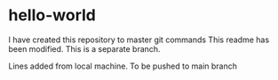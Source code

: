 # hello-world
I have created this repository to master git commands
This readme has been modified. This is a separate branch.

Lines added from local machine. To be pushed to main branch
